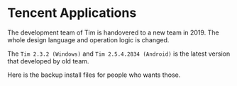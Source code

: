 # Tencent Applications

The development team of Tim is handovered to a new team in 2019. The whole design language and operation logic is changed.

The `Tim 2.3.2 (Windows)` and `Tim 2.5.4.2834 (Android)` is the latest version that developed by old team.

Here is the backup install files for people who wants those.
